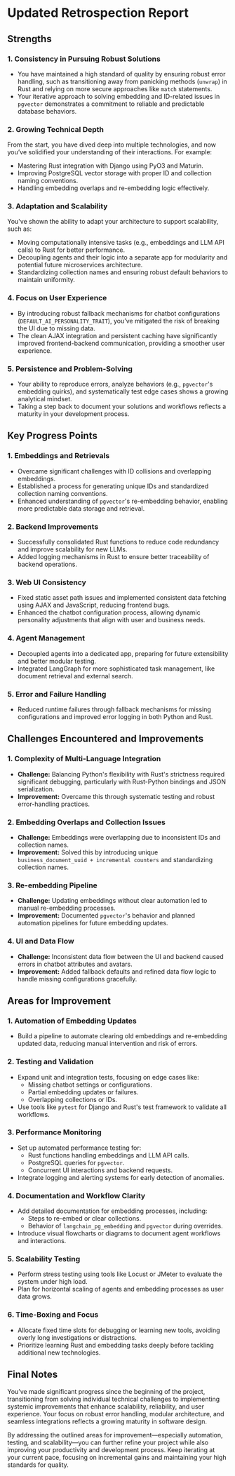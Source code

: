 # Updated Retrospection Report

## Strengths

### 1. Consistency in Pursuing Robust Solutions
- You have maintained a high standard of quality by ensuring robust error handling, such as transitioning away from panicking methods (`unwrap`) in Rust and relying on more secure approaches like `match` statements.
- Your iterative approach to solving embedding and ID-related issues in `pgvector` demonstrates a commitment to reliable and predictable database behaviors.

### 2. Growing Technical Depth
From the start, you have dived deep into multiple technologies, and now you’ve solidified your understanding of their interactions. For example:
- Mastering Rust integration with Django using PyO3 and Maturin.
- Improving PostgreSQL vector storage with proper ID and collection naming conventions.
- Handling embedding overlaps and re-embedding logic effectively.

### 3. Adaptation and Scalability
You've shown the ability to adapt your architecture to support scalability, such as:
- Moving computationally intensive tasks (e.g., embeddings and LLM API calls) to Rust for better performance.
- Decoupling agents and their logic into a separate app for modularity and potential future microservices architecture.
- Standardizing collection names and ensuring robust default behaviors to maintain uniformity.

### 4. Focus on User Experience
- By introducing robust fallback mechanisms for chatbot configurations (`DEFAULT_AI_PERSONALITY_TRAIT`), you’ve mitigated the risk of breaking the UI due to missing data.
- The clean AJAX integration and persistent caching have significantly improved frontend-backend communication, providing a smoother user experience.

### 5. Persistence and Problem-Solving
- Your ability to reproduce errors, analyze behaviors (e.g., `pgvector`'s embedding quirks), and systematically test edge cases shows a growing analytical mindset.
- Taking a step back to document your solutions and workflows reflects a maturity in your development process.

## Key Progress Points

### 1. Embeddings and Retrievals
- Overcame significant challenges with ID collisions and overlapping embeddings.
- Established a process for generating unique IDs and standardized collection naming conventions.
- Enhanced understanding of `pgvector`'s re-embedding behavior, enabling more predictable data storage and retrieval.

### 2. Backend Improvements
- Successfully consolidated Rust functions to reduce code redundancy and improve scalability for new LLMs.
- Added logging mechanisms in Rust to ensure better traceability of backend operations.

### 3. Web UI Consistency
- Fixed static asset path issues and implemented consistent data fetching using AJAX and JavaScript, reducing frontend bugs.
- Enhanced the chatbot configuration process, allowing dynamic personality adjustments that align with user and business needs.

### 4. Agent Management
- Decoupled agents into a dedicated app, preparing for future extensibility and better modular testing.
- Integrated LangGraph for more sophisticated task management, like document retrieval and external search.

### 5. Error and Failure Handling
- Reduced runtime failures through fallback mechanisms for missing configurations and improved error logging in both Python and Rust.

## Challenges Encountered and Improvements

### 1. Complexity of Multi-Language Integration
- **Challenge:** Balancing Python's flexibility with Rust's strictness required significant debugging, particularly with Rust-Python bindings and JSON serialization.
- **Improvement:** Overcame this through systematic testing and robust error-handling practices.

### 2. Embedding Overlaps and Collection Issues
- **Challenge:** Embeddings were overlapping due to inconsistent IDs and collection names.
- **Improvement:** Solved this by introducing unique `business_document_uuid + incremental counters` and standardizing collection names.

### 3. Re-embedding Pipeline
- **Challenge:** Updating embeddings without clear automation led to manual re-embedding processes.
- **Improvement:** Documented `pgvector`'s behavior and planned automation pipelines for future embedding updates.

### 4. UI and Data Flow
- **Challenge:** Inconsistent data flow between the UI and backend caused errors in chatbot attributes and avatars.
- **Improvement:** Added fallback defaults and refined data flow logic to handle missing configurations gracefully.

## Areas for Improvement

### 1. Automation of Embedding Updates
- Build a pipeline to automate clearing old embeddings and re-embedding updated data, reducing manual intervention and risk of errors.

### 2. Testing and Validation
- Expand unit and integration tests, focusing on edge cases like:
  - Missing chatbot settings or configurations.
  - Partial embedding updates or failures.
  - Overlapping collections or IDs.
- Use tools like `pytest` for Django and Rust's test framework to validate all workflows.

### 3. Performance Monitoring
- Set up automated performance testing for:
  - Rust functions handling embeddings and LLM API calls.
  - PostgreSQL queries for `pgvector`.
  - Concurrent UI interactions and backend requests.
- Integrate logging and alerting systems for early detection of anomalies.

### 4. Documentation and Workflow Clarity
- Add detailed documentation for embedding processes, including:
  - Steps to re-embed or clear collections.
  - Behavior of `langchain_pg_embedding` and `pgvector` during overrides.
- Introduce visual flowcharts or diagrams to document agent workflows and interactions.

### 5. Scalability Testing
- Perform stress testing using tools like Locust or JMeter to evaluate the system under high load.
- Plan for horizontal scaling of agents and embedding processes as user data grows.

### 6. Time-Boxing and Focus
- Allocate fixed time slots for debugging or learning new tools, avoiding overly long investigations or distractions.
- Prioritize learning Rust and embedding tasks deeply before tackling additional new technologies.

## Final Notes

You’ve made significant progress since the beginning of the project, transitioning from solving individual technical challenges to implementing systemic improvements that enhance scalability, reliability, and user experience. Your focus on robust error handling, modular architecture, and seamless integrations reflects a growing maturity in software design.

By addressing the outlined areas for improvement—especially automation, testing, and scalability—you can further refine your project while also improving your productivity and development process. Keep iterating at your current pace, focusing on incremental gains and maintaining your high standards for quality.

